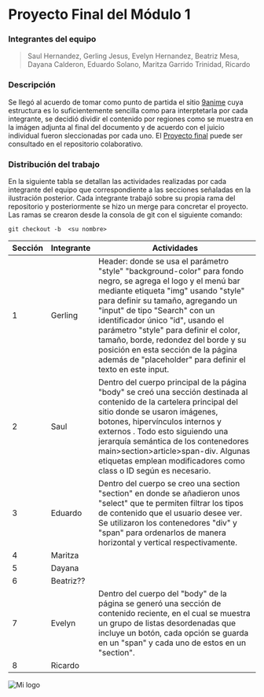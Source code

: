# Proyecto Final del Módulo 1

### Integrantes del equipo
>Saul Hernandez,
>Gerling Jesus,
>Evelyn Hernandez,
>Beatriz Mesa,
>Dayana Calderon,
>Eduardo Solano,
>Maritza Garrido Trinidad,
>Ricardo
### Descripción

Se llegó al acuerdo de tomar como punto de partida el sitio [9anime] cuya estructura es lo suficientemente sencilla como para interptetarla por cada integrante, se decidió dividir el contenido por regiones como se muestra en la imágen adjunta al final del documento y de acuerdo con el juicio individual fueron sleccionadas por cada uno.
El [Proyecto final] puede ser consultado en el repositorio colaborativo.

### Distribución del trabajo

En la siguiente tabla se detallan las actividades realizadas por cada integrante del equipo que correspondiente a las secciones señaladas en la ilustración posterior. Cada integrante trabajó sobre su propia rama del repositorio y posteriormente se hizo un merge para concretar el proyecto. 
Las ramas se crearon desde la consola de git con el siguiente comando:
```ssh
git checkout -b  <su nombre>
```

| Sección | Integrante | Actividades |
| ------ | ------ | ------ |
| 1 | Gerling | Header: donde se usa el parámetro "style" "background-color" para fondo negro, se agrega el logo y el menú bar mediante etiqueta "img" usando "style" para definir su tamaño, agregando un "input" de tipo "Search" con un identificador único "id", usando el parámetro "style" para definir el color, tamaño, borde, redondez del borde y su posición en esta sección de la página además de "placeholder" para definir el texto en este input. |
| 2 | Saul | Dentro del cuerpo principal de la página "body" se creó una sección destinada al contenido de la cartelera principal del sitio donde se usaron imágenes, botones, hipervínculos internos y externos . Todo esto siguiendo una jerarquía semántica de los contenedores main>section>article>span-div. Algunas etiquetas emplean modificadores como class o ID según es necesario. |
| 3 | Eduardo | Dentro del cuerpo <body> se creo una section "section" en donde se añadieron unos  "select" que te permiten filtrar los tipos de contenido que el usuario desee ver. Se utilizaron los contenedores "div" y "span" para ordenarlos de manera horizontal y vertical respectivamente. |
| 4 | Maritza | |
| 5 | Dayana | |
| 6 | Beatriz?? | |
| 7 | Evelyn | Dentro del cuerpo del "body" de la página se generó una sección de contenido reciente, en el cual se muestra un grupo de listas desordenadas que incluye un botón, cada opción se guarda en un "span" y cada uno de estos en un "section". |
| 8 | Ricardo | |


![Mi logo](https://i.imgur.com/HhoQJb5.png)

[9anime]: <https://i.imgur.com/HhoQJb5.png>
[Proyecto Final]: <https://github.com/ArgHero/ProyectoFinal>
